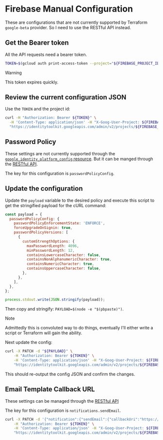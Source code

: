 # Firebase Manual Configuration

These are configurations that are not currently supported by Terraform `google-beta`
provider. So I need to use the RESTful API instead.

## Get the Bearer token

All the API requests need a bearer token.

```sh
TOKEN=$(gcloud auth print-access-token --project="${FIREBASE_PROJECT_ID}")
```

> [!WARNING]
> This token expires quickly.

## Review the current configuration JSON

Use the `TOKEN` and the project id:

```sh
curl -H "Authorization: Bearer ${TOKEN}" \
  -H 'Content-Type: application/json' -H "X-Goog-User-Project: ${FIREBASE_PROJECT_ID}" \
  "https://identitytoolkit.googleapis.com/admin/v2/projects/${FIREBASE_PROJECT_ID}/config"
```

## Password Policy

These settings are not currently supported through the
[`google_identity_platform_config` resource](https://registry.terraform.io/providers/hashicorp/google-beta/latest/docs/resources/identity_platform_config).
But it can be manged through the [RESTful API](https://cloud.google.com/identity-platform/docs/reference/rest/v2/projects.tenants#passwordpolicyconfig).

The key for this configuration is `passwordPolicyConfig`.

## Update the configuration

Update the `payload` variable to the desired policy and execute this script to
get the stringified payload for the cURL command:

```js
const payload = {
  passwordPolicyConfig: {
    passwordPolicyEnforcementState: 'ENFORCE',
    forceUpgradeOnSignin: true,
    passwordPolicyVersions: [
      {
        customStrengthOptions: {
          maxPasswordLength: 4096,
          minPasswordLength: 12,
          containsLowercaseCharacter: false,
          containsNonAlphanumericCharacter: true,
          containsNumericCharacter: true,
          containsUppercaseCharacter: false,
        },
      },
    ],
  },
};

process.stdout.write(JSON.stringify(payload));
```

Then copy and stringify: `PAYLOAD=$(node -e "$(pbpaste)")`.

> [!NOTE]
> Admittedly this is convoluted way to do things, eventually I'll either write a
> script or Terraform will gain the ability.

Next update the config:

```sh
curl -X PATCH -d "${PAYLOAD}" \
    -H "Authorization: Bearer ${TOKEN}" \
    -H 'Content-Type: application/json' -H "X-Goog-User-Project: ${FIREBASE_PROJECT_ID}" \
    "https://identitytoolkit.googleapis.com/admin/v2/projects/${FIREBASE_PROJECT_ID}/config?updateMask=passwordPolicyConfig"
```

This should re-output the config JSON and confirm the changes.

## Email Template Callback URL

These settings can be managed through the [RESTful API](https://cloud.google.com/identity-platform/docs/reference/rest/v2/Config#sendemail)

The key for this configuration is `notifications.sendEmail`.

```sh
curl -X PATCH -d '{"notification":{"sendEmail":{"callbackUri":"https://'"${FIREBASE_PROJECT_ID}"'.web.app/actions"}}}' \
    -H "Authorization: Bearer ${TOKEN}" \
    -H 'Content-Type: application/json' -H "X-Goog-User-Project: ${FIREBASE_PROJECT_ID}" \
    "https://identitytoolkit.googleapis.com/admin/v2/projects/${FIREBASE_PROJECT_ID}/config?updateMask=notification.sendEmail.callbackUri"
```

